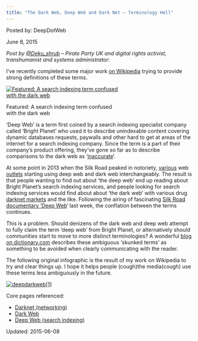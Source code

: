 ```yaml
---
title: "The Dark Web, Deep Web and Dark Net – Terminology Hell"
---
```


Posted by: DeepDotWeb 

<span>June 8, 2015</span>
    

<p><em>Post by <a href="https://twitter.com/Deku_shrub">@Deku_shrub</a> &#8211; Pirate Party UK and digital rights activist, transhumanist and systems administrator</em>:</p>
<p>I’ve recently completed some major work <a href="https://en.wikipedia.org/wiki/User:Deku-shrub">on Wikipedia</a> trying to provide strong definitions of these terms.</p>
<div id="attachment_10642" style="width: 310px" class="wp-caption alignright"><a href="/imgs/2015/06/deep-web-300x1971.jpg"><img class="size-full wp-image-10642" src="/imgs/2015/06/deep-web-300x1971.jpg" alt="Featured: A search indexing term confused with the dark web" width="300" height="197" /></a><p class="wp-caption-text">Featured: A search indexing term confused with the dark web</p></div>
<p>‘Deep Web’ is a term first coined by a search indexing specialist company called ‘Bright Planet’ who used it to describe unindexable content covering dynamic databases requests, paywalls and other hard to get at areas of the internet for a search indexing company. Since the term is a part of their company’s product offering, they’ve gone so far as to describe comparisons to the dark web as ‘<a href="http://www.brightplanet.com/2014/03/clearing-confusion-deep-web-vs-dark-web/">inaccurate</a>‘.</p>
<p>At some point in 2013 when the Silk Road peaked in notoriety, <a href="http://www.extremetech.com/extreme/168277-silk-road-how-to-be-a-deep-web-criminal-and-get-away-with-it">various</a> web <a href="http://securityaffairs.co/wordpress/5650/cyber-crime/what-is-the-deep-web-a-first-trip-into-the-abyss.html">outlets</a> starting using deep web and dark web interchangeably. The result is that people wanting to find out about ‘the deep web’ end up reading about Bright Planet’s search indexing services, and people looking for search indexing services would find about about ‘the dark web’ with various drug <a href="https://en.wikipedia.org/wiki/Darknet_market">darknet markets</a> and the like. Following the airing of fascinating <a href="https://en.wikipedia.org/wiki/Deep_Web_%28film%29">Silk Road documentary ‘Deep Web</a>‘ last week, the conflation between the terms continues.</p>
<p>This is a problem. Should denizens of the dark web and deep web attempt to fully claim the term ‘deep web’ from Bright Planet, or alternatively should communities start to move to more distinct terminologies? A wonderful <a href="http://blog.dictionary.com/dark-web/">blog on dictionary.com</a> describes these ambiguous ‘skunked terms’ as something to be avoided when clearly communicating with the reader.</p>
<p>The following original infographic is the result of my work on Wikipedia to try and clear things up. I hope it helps people (cough)the media(cough) use these terms less ambiguously in the future.</p>
<p><a href="/imgs/2015/06/deepdarkweb1.png"><img class="aligncenter size-full wp-image-10619" src="/imgs/2015/06/deepdarkweb1.png" alt="deepdarkweb[1]" width="985" height="675" srcset="/imgs/2015/06/deepdarkweb1.png 985w, /imgs/2015/06/deepdarkweb1-300x206.png 300w" sizes="(max-width: 985px) 100vw, 985px" /></a></p>
<p>Core pages referenced:</p>
<ul>
<li><a href="https://en.wikipedia.org/wiki/Darknet_%28networking%29">Darknet (networking)</a></li>
<li><a href="https://en.wikipedia.org/wiki/Dark_Web">Dark Web</a></li>
<li><a href="https://en.wikipedia.org/wiki/Deep_Web_%28search_indexing%29">Deep Web (search indexing)</a></li>
</ul>
</div>
  Updated: 2015-06-08

    
